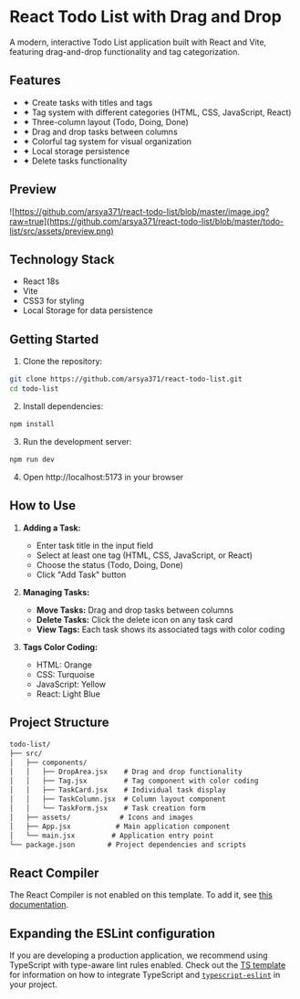 # React Todo List with Drag and Drop

A modern, interactive Todo List application built with React and Vite, featuring drag-and-drop functionality and tag categorization.

## Features

- ✦ Create tasks with titles and tags
- ✦ Tag system with different categories (HTML, CSS, JavaScript, React)
- ✦ Three-column layout (Todo, Doing, Done)
- ✦ Drag and drop tasks between columns
- ✦ Colorful tag system for visual organization
- ✦ Local storage persistence
- ✦ Delete tasks functionality

## Preview

![https://github.com/arsya371/react-todo-list/blob/master/image.jpg?raw=true](https://github.com/arsya371/react-todo-list/blob/master/todo-list/src/assets/preview.png)

## Technology Stack

- React 18s
- Vite
- CSS3 for styling
- Local Storage for data persistence

## Getting Started

1. Clone the repository:
```bash
git clone https://github.com/arsya371/react-todo-list.git
cd todo-list
```

2. Install dependencies:
```bash
npm install
```

3. Run the development server:
```bash
npm run dev
```

4. Open http://localhost:5173 in your browser

## How to Use

1. **Adding a Task:**
   - Enter task title in the input field
   - Select at least one tag (HTML, CSS, JavaScript, or React)
   - Choose the status (Todo, Doing, Done)
   - Click "Add Task" button

2. **Managing Tasks:**
   - **Move Tasks:** Drag and drop tasks between columns
   - **Delete Tasks:** Click the delete icon on any task card
   - **View Tags:** Each task shows its associated tags with color coding

3. **Tags Color Coding:**
   - HTML: Orange
   - CSS: Turquoise
   - JavaScript: Yellow
   - React: Light Blue

## Project Structure

```
todo-list/
├── src/
│   ├── components/
│   │   ├── DropArea.jsx    # Drag and drop functionality
│   │   ├── Tag.jsx         # Tag component with color coding
│   │   ├── TaskCard.jsx    # Individual task display
│   │   ├── TaskColumn.jsx  # Column layout component
│   │   └── TaskForm.jsx    # Task creation form
│   ├── assets/            # Icons and images
│   ├── App.jsx           # Main application component
│   └── main.jsx         # Application entry point
└── package.json        # Project dependencies and scripts
```

## React Compiler

The React Compiler is not enabled on this template. To add it, see [this documentation](https://react.dev/learn/react-compiler/installation).

## Expanding the ESLint configuration

If you are developing a production application, we recommend using TypeScript with type-aware lint rules enabled. Check out the [TS template](https://github.com/vitejs/vite/tree/main/packages/create-vite/template-react-ts) for information on how to integrate TypeScript and [`typescript-eslint`](https://typescript-eslint.io) in your project.
